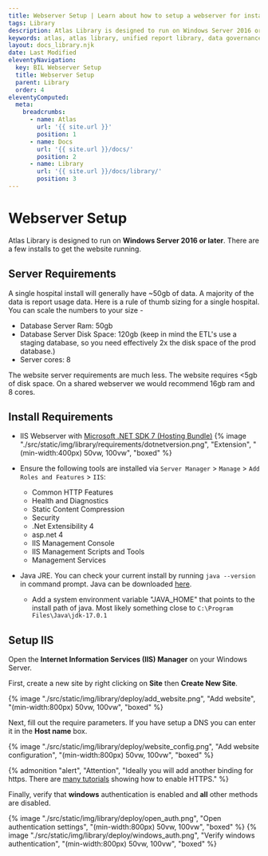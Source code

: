 ```yaml
---
title: Webserver Setup | Learn about how to setup a webserver for installing Atlas Library
tags: Library
description: Atlas Library is designed to run on Windows Server 2016 or later. There are a few installs to get the website running. Setup is quick and requirements minimal. A single hospital install will generally have ~50gb of data. A majority of the data is report usage data. Here is a rule of thumb sizing for a single hospital. You can scale the numbers to your size.
keywords: atlas, atlas library, unified report library, data governance, database, webserver, setup, iss, iis setup
layout: docs_library.njk
date: Last Modified
eleventyNavigation:
  key: BIL Webserver Setup
  title: Webserver Setup
  parent: Library
  order: 4
eleventyComputed:
  meta:
    breadcrumbs:
      - name: Atlas
        url: '{{ site.url }}'
        position: 1
      - name: Docs
        url: '{{ site.url }}/docs/'
        position: 2
      - name: Library
        url: '{{ site.url }}/docs/library/'
        position: 3
---
```


# Webserver Setup

Atlas Library is designed to run on **Windows Server 2016 or later**. There are a few installs to get the website running.

## Server Requirements

A single hospital install will generally have ~50gb of data. A majority of the data is report usage data. Here is a rule of thumb sizing for a single hospital. You can scale the numbers to your size -

- Database Server Ram: 50gb
- Database Server Disk Space: 120gb (keep in mind the ETL's use a staging database, so you need effectively 2x the disk space of the prod database.)
- Server cores: 8

The website server requirements are much less. The website requires <5gb of disk space. On a shared webserver we would recommend 16gb ram and 8 cores.

## Install Requirements

- IIS Webserver with [Microsoft .NET SDK 7 (Hosting Bundle)](https://dotnet.microsoft.com/download/dotnet/7.0)
  {% image "./src/static/img/library/requirements/dotnetversion.png", "Extension", "(min-width:400px) 50vw, 100vw", "boxed" %}
- Ensure the following tools are installed via `Server Manager` > `Manage` > `Add Roles and Features` > `IIS`:

  - Common HTTP Features
  - Health and Diagnostics
  - Static Content Compression
  - Security
  - .Net Extensibility 4
  - asp.net 4
  - IIS Management Console
  - IIS Management Scripts and Tools
  - Management Services

- Java JRE. You can check your current install by running `java --version` in command prompt. Java can be downloaded [here](https://www.oracle.com/java/technologies/downloads/#jdk17-windows).
  - Add a system environment variable "JAVA_HOME" that points to the install path of java. Most likely something close to `C:\Program Files\Java\jdk-17.0.1`

## Setup IIS

Open the **Internet Information Services (IIS) Manager** on your Windows Server.

First, create a new site by right clicking on **Site** then **Create New Site**.

{% image "./src/static/img/library/deploy/add_website.png", "Add website", "(min-width:800px) 50vw, 100vw", "boxed" %}

Next, fill out the require parameters. If you have setup a DNS you can enter it in the **Host name** box.

{% image "./src/static/img/library/deploy/website_config.png", "Add website configuration", "(min-width:800px) 50vw, 100vw", "boxed" %}

{% admonition
   "alert",
   "Attention",
   "Ideally you will add another binding for https. There are [many tutorials](https://techexpert.tips/iis/enable-https-iis/) showing how to enable HTTPS."
%}

Finally, verify that **windows** authentication is enabled and **all** other methods are disabled.

{% image "./src/static/img/library/deploy/open_auth.png", "Open authentication settings", "(min-width:800px) 50vw, 100vw", "boxed" %}
{% image "./src/static/img/library/deploy/windows_auth.png", "Verify windows authentication", "(min-width:800px) 50vw, 100vw", "boxed" %}
